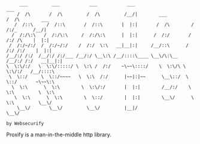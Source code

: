 	
	     ___         ___           ___           ___                       ___               
	    /  /\       /  /\         /  /\         /__/|        ___          /  /\        ___   
	   /  /::\     /  /::\       /  /::\       |  |:|       /  /\        /  /:/_      /__/|  
	  /  /:/\:\   /  /:/\:\     /  /:/\:\      |  |:|      /  /:/       /  /:/ /\    |  |:|  
	 /  /:/~/:/  /  /:/~/:/    /  /:/  \:\   __|__|:|     /__/::\      /  /:/ /:/    |  |:|  
	/__/:/ /:/  /__/:/ /:/___ /__/:/ \__\:\ /__/::::\____ \__\/\:\__  /__/:/ /:/   __|__|:|  
	\  \:\/:/   \  \:\/:::::/ \  \:\ /  /:/    ~\~~\::::/    \  \:\/\ \  \:\/:/   /__/::::\  
	 \  \::/     \  \::/~~~~   \  \:\  /:/      |~~|:|~~      \__\::/  \  \::/       ~\~~\:\ 
	  \  \:\      \  \:\        \  \:\/:/       |  |:|        /__/:/    \  \:\         \  \:\
	   \  \:\      \  \:\        \  \::/        |  |:|        \__\/      \  \:\         \__\/
	    \__\/       \__\/         \__\/         |__|/                     \__\/               
	
	by Websecurify
	

Proxify is a man-in-the-middle http library.
